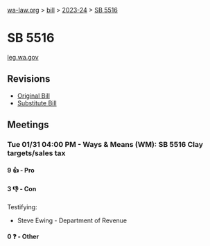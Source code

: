 [wa-law.org](/) > [bill](/bill/) > [2023-24](/bill/2023-24/) > [SB 5516](/bill/2023-24/sb/5516/)

# SB 5516
[leg.wa.gov](https://app.leg.wa.gov/billsummary?BillNumber=5516&Year=2023&Initiative=false)

## Revisions
* [Original Bill](1/)
* [Substitute Bill](S/)

## Meetings
### Tue 01/31 04:00 PM - Ways & Means (WM): SB 5516 Clay targets/sales tax
#### 9 👍 - Pro

#### 3 👎 - Con
Testifying:
* Steve Ewing - Department of Revenue

#### 0 ❓ - Other
